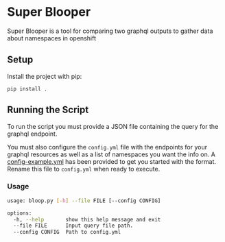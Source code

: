 # Super Blooper

Super Blooper is a tool for comparing two graphql outputs to gather data about namespaces in openshift

## Setup

Install the project with pip:

```pip install .```

## Running the Script

To run the script you must provide a JSON file containing the query for the graphql
endpoint.

You must also configure the `config.yml` file with the endpoints for your graphql resources as well as a
list of namespaces you want the info on. A [config-example.yml](config-example.yml) has been provided to get
you started with the format. Rename this file to `config.yml` when ready to execute.

### Usage

```sh
usage: bloop.py [-h] --file FILE [--config CONFIG]

options:
  -h, --help       show this help message and exit
  --file FILE      Input query file path.
  --config CONFIG  Path to config.yml
```
